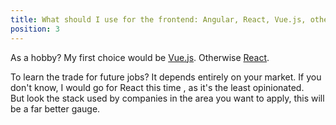 ```yaml
---
title: What should I use for the frontend: Angular, React, Vue.js, others?
position: 3
---
```


As a hobby? My first choice would be [Vue.js](<https://vuejs.org/>). Otherwise [React](<https://reactjs.org/>).

To learn the trade for future jobs? It depends entirely on your market. If you don't know, I would go for React this time , as it's the least opinionated.  
But look the stack used by companies in the area you want to apply, this will be a far better gauge.
